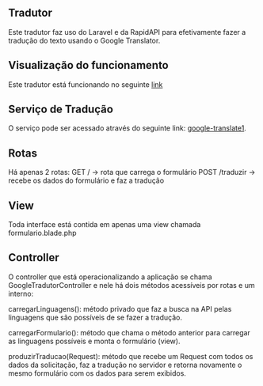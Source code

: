 ## Tradutor

Este tradutor faz uso do Laravel e da RapidAPI para efetivamente fazer a tradução do texto usando o Google Translator.

## Visualização do funcionamento

Este tradutor está funcionando no seguinte [link](https://tradutorgoogle.herokuapp.com/)

## Serviço de Tradução

O serviço pode ser acessado através do seguinte link: [google-translate1](https://rapidapi.com/googlecloud/api/google-translate1).


## Rotas

Há apenas 2 rotas:
GET / -> rota que carrega o formulário
POST /traduzir -> recebe os dados do formulário e faz a tradução

## View

Toda interface está contida em apenas uma view chamada formulario.blade.php

## Controller

O controller que está operacionalizando a aplicação se chama GoogleTradutorController e nele há dois métodos acessíveis por rotas e um interno:

carregarLinguagens(): método privado que faz a busca na API pelas linguagens que são possíveis de se fazer a tradução.

carregarFormulario(): método que chama o método anterior para carregar as linguagens possíveis e monta o formulário (view).

produzirTraducao(Request): método que recebe um Request com todos os dados da solicitação, faz a tradução no servidor e retorna novamente o mesmo formulário com os dados para serem exibidos. 